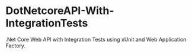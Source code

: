 # DotNetcoreAPI-With-IntegrationTests
.Net Core Web API with Integration Tests using xUnit and Web Application Factory.
